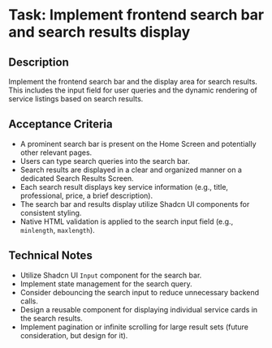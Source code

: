 # Task: Implement frontend search bar and search results display

## Description
Implement the frontend search bar and the display area for search results. This includes the input field for user queries and the dynamic rendering of service listings based on search results.

## Acceptance Criteria
*   A prominent search bar is present on the Home Screen and potentially other relevant pages.
*   Users can type search queries into the search bar.
*   Search results are displayed in a clear and organized manner on a dedicated Search Results Screen.
*   Each search result displays key service information (e.g., title, professional, price, a brief description).
*   The search bar and results display utilize Shadcn UI components for consistent styling.
*   Native HTML validation is applied to the search input field (e.g., `minlength`, `maxlength`).

## Technical Notes
*   Utilize Shadcn UI `Input` component for the search bar.
*   Implement state management for the search query.
*   Consider debouncing the search input to reduce unnecessary backend calls.
*   Design a reusable component for displaying individual service cards in the search results.
*   Implement pagination or infinite scrolling for large result sets (future consideration, but design for it).
